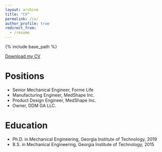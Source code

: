 ```yaml
---
layout: archive
title: "CV"
permalink: /cv/
author_profile: true
redirect_from:
  - /resume
---
```


{% include base_path %}

[Download my CV](https://github.com/luyf1991/luyf1991.github.io/blob/master/files/Yanfei_Lu_Resume_Github.pdf)

Positions
======
* Senior Mechanical Engineer, Forme Life
* Manufacturing Engineer, MedShape Inc.
* Product Design Engineer, MedShape Inc.
* Owner, DDM GA LLC.

Education
======
* Ph.D. in Mechanical Engineering, Georgia Institute of Technology, 2019 
* B.S. in Mechanical Engineering, Georgia Institute of Technology, 2015




<!---
<Work experience>
======
* Summer 2015: Research Assistant
  * Github University
  * Duties included: Tagging issues
  * Supervisor: Professor Git


  
Skills
======
* Skill 1
* Skill 2
  * Sub-skill 2.1
  * Sub-skill 2.2
  * Sub-skill 2.3
* Skill 3

Publications
======
  <ul>{% for post in site.publications %}
    {% include archive-single-cv.html %}
  {% endfor %}</ul>
  
Talks
======
  <ul>{% for post in site.talks %}
    {% include archive-single-talk-cv.html %}
  {% endfor %}</ul>
  
Teaching
======
  <ul>{% for post in site.teaching %}
    {% include archive-single-cv.html %}
  {% endfor %}</ul>
  
Service and leadership
======
* Currently signed in to 43 different slack teams
-->
